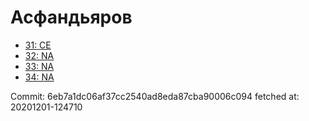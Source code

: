 # Асфандьяров
- [31: CE](31.md)
- [32: NA](32.md)
- [33: NA](33.md)
- [34: NA](34.md)

Commit: 6eb7a1dc06af37cc2540ad8eda87cba90006c094
 fetched at: 20201201-124710
